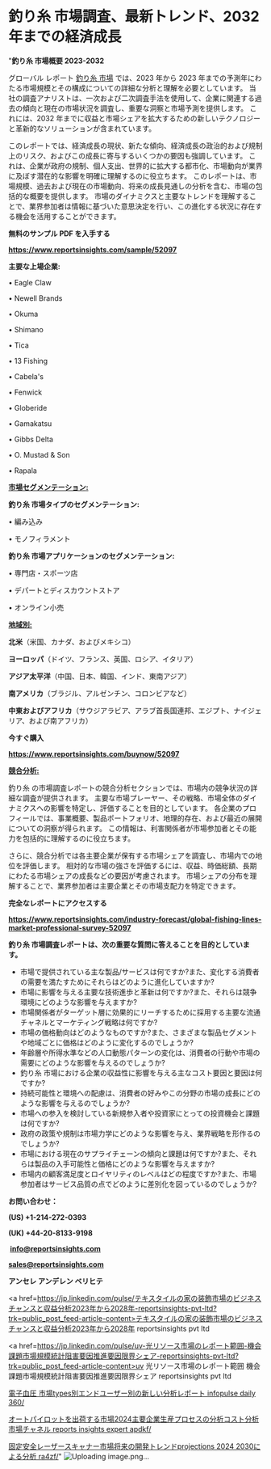 # 釣り糸 市場調査、最新トレンド、2032 年までの経済成長

"<strong>釣り糸 市場概要 2023-2032</strong>

グローバル レポート <a href=https://www.reportsinsights.com/sample/52097>釣り糸 市場</a> では、2023 年から 2023 年までの予測年にわたる市場規模とその構成についての詳細な分析と理解を必要としています。 当社の調査アナリストは、一次および二次調査手法を使用して、企業に関連する過去の傾向と現在の市場状況を調査し、重要な洞察と市場予測を提供します。 これには、2032 年までに収益と市場シェアを拡大​​するための新しいテクノロジーと革新的なソリューションが含まれています。

このレポートでは、経済成長の現状、新たな傾向、経済成長の政治的および規制上のリスク、およびこの成長に寄与するいくつかの要因も強調しています。 これは、企業が政府の規制、個人支出、世界的に拡大する都市化、市場動向が業界に及ぼす潜在的な影響を明確に理解するのに役立ちます。 このレポートは、市場規模、過去および現在の市場動向、将来の成長見通しの分析を含む、市場の包括的な概要を提供します。 市場のダイナミクスと主要なトレンドを理解することで、業界参加者は情報に基づいた意思決定を行い、この進化する状況に存在する機会を活用することができます。

<strong><b>無料のサンプル PDF を入手する</b></strong>

<a href=https://www.reportsinsights.com/sample/52097><strong><u>https://www.reportsinsights.com/sample/52097</u></strong></a>

<strong>主要な上場企業:</strong>

• Eagle Claw

• Newell Brands

• Okuma

• Shimano

• Tica

• 13 Fishing

• Cabela's

• Fenwick

• Globeride

• Gamakatsu

• Gibbs Delta

• O. Mustad & Son

• Rapala

<strong><u>市場セグメンテーション</u></strong><strong><u>:</u></strong>

<strong>釣り糸 市場タイプのセグメンテーション:</strong>

• 編み込み

• モノフィラメント

<strong>釣り糸 市場アプリケーションのセグメンテーション:</strong>

• 専門店・スポーツ店

• デパートとディスカウントストア

• オンライン小売

<strong><u>地域別</u></strong><strong><u>:</u></strong>

<strong>北米</strong>（米国、カナダ、およびメキシコ）

<strong>ヨーロッパ</strong>（ドイツ、フランス、英国、ロシア、イタリア）

<strong>アジア太平洋</strong>（中国、日本、韓国、インド、東南アジア）

<strong>南アメリカ</strong>（ブラジル、アルゼンチン、コロンビアなど）

<strong>中東およびアフリカ</strong>（サウジアラビア、アラブ首長国連邦、エジプト、ナイジェリア、および南アフリカ）

<strong>今すぐ購入</strong>

<a href=https://www.reportsinsights.com/buynow/52097><strong><u>https://www.reportsinsights.com/buynow/52097</u></strong></a>

<strong><u>競合分析:</u></strong>

釣り糸 の市場調査レポートの競合分析セクションでは、市場内の競争状況の詳細な調査が提供されます。 主要な市場プレーヤー、その戦略、市場全体のダイナミクスへの影響を特定し、評価することを目的としています。 各企業のプロフィールでは、事業概要、製品ポートフォリオ、地理的存在、および最近の展開についての洞察が得られます。 この情報は、利害関係者が市場参加者とその能力を包括的に理解するのに役立ちます。

さらに、競合分析では各主要企業が保有する市場シェアを調査し、市場内での地位を評価します。 相対的な市場の強さを評価するには、収益、時価総額、長期にわたる市場シェアの成長などの要因が考慮されます。 市場シェアの分布を理解することで、業界参加者は主要企業とその市場支配力を特定できます。

<strong>完全なレポートにアクセスする</strong>

<a href=https://www.reportsinsights.com/industry-forecast/global-fishing-lines-market-professional-survey-52097><strong><u><b>https://www.reportsinsights.com/industry-forecast/global-fishing-lines-market-professional-survey-52097</b></u></strong></a>

<strong><b>釣り糸 市場調査レポートは、次の重要な質問に答えることを目的としています。</b></strong>
<ul>
  <li>市場で提供されている主な製品/サービスは何ですか?また、変化する消費者の需要を満たすためにそれらはどのように進化していますか?</li>
  <li>市場に影響を与える主要な技術進歩と革新は何ですか?また、それらは競争環境にどのような影響を与えますか?</li>
  <li>市場関係者がターゲット層に効果的にリーチするために採用する主要な流通チャネルとマーケティング戦略は何ですか?</li>
  <li>市場の価格動向はどのようなものですか?また、さまざまな製品セグメントや地域ごとに価格はどのように変化するのでしょうか?</li>
  <li>年齢層や所得水準などの人口動態パターンの変化は、消費者の行動や市場の需要にどのような影響を与えるのでしょうか?</li>
  <li>釣り糸 市場における企業の収益性に影響を与える主なコスト要因と要因は何ですか?</li>
  <li>持続可能性と環境への配慮は、消費者の好みやこの分野の市場の成長にどのような影響を与えるのでしょうか?</li>
  <li>市場への参入を検討している新規参入者や投資家にとっての投資機会と課題は何ですか?</li>
  <li>政府の政策や規制は市場力学にどのような影響を与え、業界戦略を形作るのでしょうか?</li>
  <li>市場における現在のサプライチェーンの傾向と課題は何ですか?また、それらは製品の入手可能性と価格にどのような影響を与えますか?</li>
  <li>市場内の顧客満足度とロイヤリティのレベルはどの程度ですか?また、市場参加者はサービス品質の点でどのように差別化を図っているのでしょうか?</li>
</ul>
<strong>お問い合わせ：</strong>

<strong>(US) +1-214-272-0393</strong>

<strong>(UK) +44-20-8133-9198</strong>

<strong> </strong><a href=info@reportsinsights.com><strong><u>info@reportsinsights.com</u></strong></a>

<a href=sales@reportsinsights.com><strong><u>sales@reportsinsights.com</u></strong></a>

<strong>アンセレ アンデレン ベリヒテ</strong>

<a href=https://jp.linkedin.com/pulse/テキスタイルの家の装飾市場のビジネスチャンスと収益分析2023年から2028年-reportsinsights-pvt-ltd?trk=public_post_feed-article-content>テキスタイルの家の装飾市場のビジネスチャンスと収益分析2023年から2028年 reportsinsights pvt ltd</a>

<a href=https://jp.linkedin.com/pulse/uv-光リソース市場のレポート範囲-機会課題市場規模統計阻害要因推進要因限界シェア-reportsinsights-pvt-ltd?trk=public_post_feed-article-content>uv 光リソース市場のレポート範囲 機会課題市場規模統計阻害要因推進要因限界シェア reportsinsights pvt ltd</a>

<a href=https://www.linkedin.com/pulse/電子血圧-市場types別エンドユーザー別の新しい分析レポート-infopulse-daily-360/>電子血圧 市場types別エンドユーザー別の新しい分析レポート infopulse daily 360/</a>

<a href=https://www.linkedin.com/pulse/オートパイロットを出荷する市場2024主要企業生産プロセスの分析コスト分析市場チャネル-reports-insights-expert-apdkf/>オートパイロットを出荷する市場2024主要企業生産プロセスの分析コスト分析市場チャネル reports insights expert apdkf/</a>

<a href=https://www.linkedin.com/pulse/固定安全レーザースキャナー市場将来の開発トレンドprojections-2024-2030による分析-ra4zf/>固定安全レーザースキャナー市場将来の開発トレンドprojections 2024 2030による分析 ra4zf/</a>"
![Uploading image.png…]()
